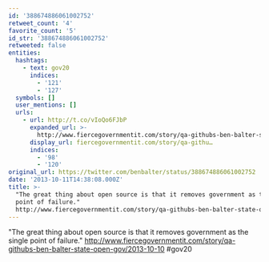 ```yaml
---
id: '388674886061002752'
retweet_count: '4'
favorite_count: '5'
id_str: '388674886061002752'
retweeted: false
entities:
  hashtags:
    - text: gov20
      indices:
        - '121'
        - '127'
  symbols: []
  user_mentions: []
  urls:
    - url: http://t.co/vIoQo6FJbP
      expanded_url: >-
        http://www.fiercegovernmentit.com/story/qa-githubs-ben-balter-state-open-gov/2013-10-10
      display_url: fiercegovernmentit.com/story/qa-githu…
      indices:
        - '98'
        - '120'
original_url: https://twitter.com/benbalter/status/388674886061002752
date: '2013-10-11T14:38:08.000Z'
title: >-
  "The great thing about open source is that it removes government as the single
  point of failure."
  http://www.fiercegovernmentit.com/story/qa-githubs-ben-balter-state-open-gov/2013-10-10…
---
```


"The great thing about open source is that it removes government as the single point of failure." http://www.fiercegovernmentit.com/story/qa-githubs-ben-balter-state-open-gov/2013-10-10 #gov20